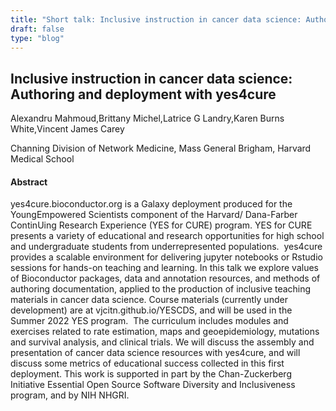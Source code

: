 ```yaml
---
title: "Short talk: Inclusive instruction in cancer data science: Authoring and deployment with yes4cure"
draft: false
type: "blog"
---
```


## Inclusive instruction in cancer data science: Authoring and deployment with yes4cure

Alexandru Mahmoud,Brittany Michel,Latrice G Landry,Karen Burns White,Vincent James Carey	

Channing Division of Network Medicine, Mass General Brigham, Harvard Medical School	

#### Abstract

yes4cure.bioconductor.org is a Galaxy deployment produced for the YoungEmpowered Scientists component of the Harvard/ Dana-Farber ContinUing Research Experience (YES for CURE) program. YES for CURE presents a variety of educational and research opportunities for high school and undergraduate students from underrepresented populations.  yes4cure provides a scalable environment for delivering jupyter notebooks or Rstudio sessions for hands-on teaching and learning. In this talk we explore values of Bioconductor packages, data and annotation resources, and methods of authoring documentation, applied to the production of inclusive teaching materials in cancer data science. Course materials (currently under development) are at vjcitn.github.io/YESCDS, and will be used in the Summer 2022 YES program.  The curriculum includes modules and exercises related to rate estimation, maps and geoepidemiology, mutations and survival analysis, and clinical trials. We will discuss the assembly and presentation of cancer data science resources with yes4cure, and will discuss some metrics of educational success collected in this first deployment. This work is supported in part by the Chan-Zuckerberg Initiative Essential Open Source Software Diversity and Inclusiveness program, and by NIH NHGRI.

